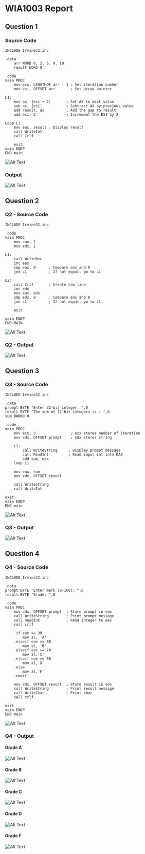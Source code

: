 # WIA1003 Report

## Question 1

### Source Code

```assembly
INCLUDE Irvine32.inc
    
.data
    arr WORD 0, 2, 5, 9, 10
    result WORD 0

.code
main PROC
    mov ecx, LENGTHOF arr - 1 ; Set iteration number
    mov esi, OFFSET arr       ; Set array pointer

L1:
    mov ax, [esi + 2]       ; Set AX to next value
    sub ax, [esi]           ; Subtract AX by previous value
    add result, ax          ; Add the gap to result
    add esi, 2              ; Increment the ESI by 2

Loop L1
    mov eax, result ; Display result
    call WriteInt
    call Crlf

    exit
main ENDP
END main
```

![Alt Text](Q1_Source_Code.png)

### Output

![Alt Text](Q1_Output.png)

## Question 2

### Q2 - Source Code

```assembly
INCLUDE Irvine32.inc

.code
main PROC
    mov eax, 1
    mov edx, 1

L1:
    call WriteDec
    inc eax
    cmp eax, 9      ; Compare eax and 9
    jne L1          ; If not equal, go to L1

L2:
    call Crlf       ; Create new line
    inc edx
    mov eax, edx
    cmp edx, 9      ; Compare edx and 9
    jne L1          ; If not equal, go to L1

    exit

main ENDP
END MAIN
```

![Alt Text](Q2_Source_Code.png)

### Q2 - Output

![Alt Text](Q2_Output.png)

## Question 3

### Q3 - Source Code

```assembly
INCLUDE Irvine32.inc

.data
prompt BYTE "Enter 32-bit integer: ",0
result BYTE "The sum of 32-bit integers is : ",0
sum DWORD 0

.code
main PROC
    mov ecx, 3                ; ecx stores number of iteration
    mov edx, OFFSET prompt    ; edx stores string
     
    L1: 
        call WriteString     ; Display prompt message
        call ReadInt         ; Read input int into EAX
        add sum, eax
    loop L1

    mov eax, sum
    mov edx, OFFSET result
     
    call WriteString
    call WriteInt
     
exit
main ENDP
END main
```

![Alt Text](Q3_Source_Code.png)

### Q3 - Output

![Alt Text](Q3_Output.png)

## Question 4

### Q4 - Source Code

```assembly
INCLUDE Irvine32.inc

.data
prompt BYTE "Enter mark (0-100): ",0
result BYTE "Grade: ",0

.code
main PROC
    mov edx, OFFSET prompt  ; Store prompt in edx
    call WriteString        ; Print prompt message
    call ReadInt            ; Read integer to eax
    call crlf
    
    .if eax >= 90
        mov al, 'A'
    .elseif eax >= 80
        mov al, 'B'
    .elseif eax >= 70
        mov al,'C'
    .elseif eax >= 60
        mov al,'D'
    .else
        mov al,'F'
    .endif
    
    mov edx, OFFSET result  ; Store result in edx
    call WriteString        ; Print result message
    call WriteChar          ; Print char
    call crlf
    
exit
main ENDP
END main
```

![Alt Text](Q4_Source_Code.png)

### Q4 - Output

#### Grade A

![Alt Text](Q4_Output.png)

#### Grade B

![Alt Text](Q4_Output_2.png)

#### Grade C

![Alt Text](Q4_Output_3.png)

#### Grade D

![Alt Text](Q4_Output_4.png)

#### Grade F

![Alt Text](Q4_Output_5.png)
